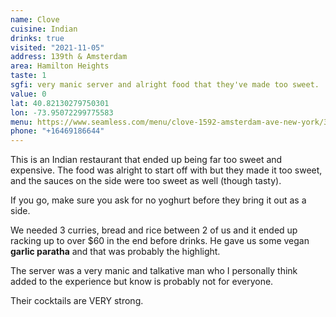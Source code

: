 ```yaml
---
name: Clove
cuisine: Indian
drinks: true
visited: "2021-11-05"
address: 139th & Amsterdam
area: Hamilton Heights
taste: 1
sgfi: very manic server and alright food that they've made too sweet.
value: 0
lat: 40.82130279750301
lon: -73.95072299775583
menu: https://www.seamless.com/menu/clove-1592-amsterdam-ave-new-york/308759
phone: "+16469186644"
---
```


This is an Indian restaurant that ended up being far too sweet and expensive. The food was alright to start off with but they made it too sweet, and the sauces on the side were too sweet as well (though tasty).

If you go, make sure you ask for no yoghurt before they bring it out as a side.

We needed 3 curries, bread and rice between 2 of us and it ended up racking up to over $60 in the end before drinks. He gave us some vegan **garlic paratha** and that was probably the highlight.

The server was a very manic and talkative man who I personally think added to the experience but know is probably not for everyone. 

Their cocktails are VERY strong.
